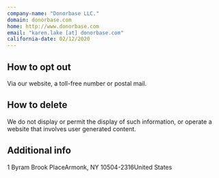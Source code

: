 ```yaml
---
company-name: "Donorbase LLC."
domain: donorbase.com
home: http://www.donorbase.com
email: "karen.lake [at] donorbase.com"
california-date: 02/12/2020
---
```

## How to opt out


Via our website, a toll-free number or postal mail.

## How to delete


We do not display or permit the display of such information, or operate a website that involves user generated content.

## Additional info




1 Byram Brook PlaceArmonk, NY 10504-2316United States













